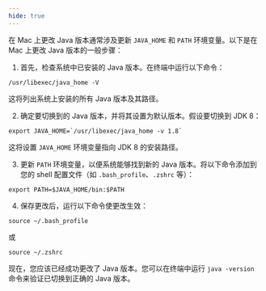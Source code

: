 ```yaml
---
hide: true
---
```


在 Mac 上更改 Java 版本通常涉及更新 `JAVA_HOME` 和 `PATH` 环境变量。以下是在 Mac 上更改 Java 版本的一般步骤：

1. 首先，检查系统中已安装的 Java 版本。在终端中运行以下命令：

```
/usr/libexec/java_home -V
```

这将列出系统上安装的所有 Java 版本及其路径。

2. 确定要切换到的 Java 版本，并将其设置为默认版本。假设要切换到 JDK 8：

```
export JAVA_HOME=`/usr/libexec/java_home -v 1.8`
```

这将设置 `JAVA_HOME` 环境变量指向 JDK 8 的安装路径。

3. 更新 `PATH` 环境变量，以便系统能够找到新的 Java 版本。将以下命令添加到您的 shell 配置文件（如 `.bash_profile`、`.zshrc` 等）：

```
export PATH=$JAVA_HOME/bin:$PATH
```

4. 保存更改后，运行以下命令使更改生效：

```
source ~/.bash_profile
```

或

```
source ~/.zshrc
```

现在，您应该已经成功更改了 Java 版本。您可以在终端中运行 `java -version` 命令来验证已切换到正确的 Java 版本。
